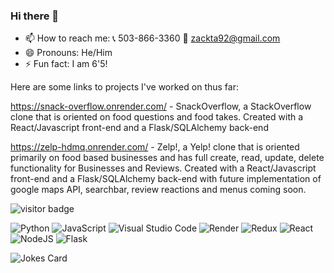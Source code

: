 ### Hi there 👋
- 📫 How to reach me: 📞 503-866-3360  📧 zackta92@gmail.com
- 😄 Pronouns: He/Him
- ⚡ Fun fact: I am 6'5!

Here are some links to projects I've worked on thus far:


https://snack-overflow.onrender.com/ - SnackOverflow, a StackOverflow clone that is oriented on food questions and food takes. Created with a React/Javascript front-end and a Flask/SQLAlchemy back-end


https://zelp-hdmq.onrender.com/ - Zelp!, a Yelp! clone that is oriented primarily on food based businesses and has full create, read, update, delete functionality for Businesses and Reviews. Created with a React/Javascript front-end and a Flask/SQLAlchemy back-end with future implementation of google maps API, searchbar, review reactions and menus coming soon.

<!--
**zswanson92/zswanson92** is a ✨ _special_ ✨ repository because its `README.md` (this file) appears on your GitHub profile.

Here are some ideas to get you started:

- 🔭 I’m currently working on ...
- 🌱 I’m currently learning ...
- 👯 I’m looking to collaborate on ...
- 🤔 I’m looking for help with ...
- 💬 Ask me about ...

-->

![visitor badge](https://visitor-badge.glitch.me/badge?page_id=zswanson92.visitor-badge)



![Python](https://img.shields.io/badge/python-3670A0?style=for-the-badge&logo=python&logoColor=ffdd54)
![JavaScript](https://img.shields.io/badge/javascript-%23323330.svg?style=for-the-badge&logo=javascript&logoColor=%23F7DF1E)
![Visual Studio Code](https://img.shields.io/badge/Visual%20Studio%20Code-0078d7.svg?style=for-the-badge&logo=visual-studio-code&logoColor=white)
![Render](https://img.shields.io/badge/Render-%46E3B7.svg?style=for-the-badge&logo=render&logoColor=white)
![Redux](https://img.shields.io/badge/redux-%23593d88.svg?style=for-the-badge&logo=redux&logoColor=white)
![React](https://img.shields.io/badge/react-%2320232a.svg?style=for-the-badge&logo=react&logoColor=%2361DAFB)
![NodeJS](https://img.shields.io/badge/node.js-6DA55F?style=for-the-badge&logo=node.js&logoColor=white)
![Flask](https://img.shields.io/badge/flask-%23000.svg?style=for-the-badge&logo=flask&logoColor=white)



![Jokes Card](https://readme-jokes.vercel.app/api)
